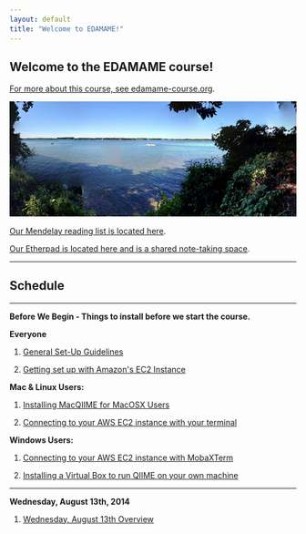 ```yaml
---
layout: default
title: "Welcome to EDAMAME!"
---
```


## Welcome to the EDAMAME course!

[For more about this course, see edamame-course.org](http://edamame-course.org).

![edamame header image](img/gull_lake.jpg)

[Our Mendelay reading list is located here](http://www.mendeley.com/groups/4688421/edamame/).

[Our Etherpad is located here and is a shared note-taking space](https://edamame.etherpad.mozilla.org/1).

---------------------------------------------

## Schedule
---------------------------------------------
**Before We Begin - Things to install before we start the course.**

**Everyone**

1. [General Set-Up Guidelines](https://edamame-course.github.io/docs/general_set_up_guidelines.html)

2. [Getting set up with Amazon's EC2 Instance](https://edamame-course.github.io/docs/intro_to_ec2_instance.html)

**Mac & Linux Users:**

1. [Installing MacQIIME for MacOSX Users](https://edamame-course.github.io/docs/extra/macqiime_installation.html)

2. [Connecting to your AWS EC2 instance with your terminal](https://edamame-course.github.io/docs/mac_os_linux_connect_to_ec2.html)

**Windows Users:**

1. [Connecting to your AWS EC2 instance with MobaXTerm](https://edamame-course.github.io/docs/mobaxterm.html)

2. [Installing a Virtual Box to run QIIME on your own machine](https://edamame-course.github.io/docs/QIIME_VB_for_Windows.html)

---------------------------------------------
**Wednesday, August 13th, 2014**

1. [Wednesday, August 13th Overview](#)
